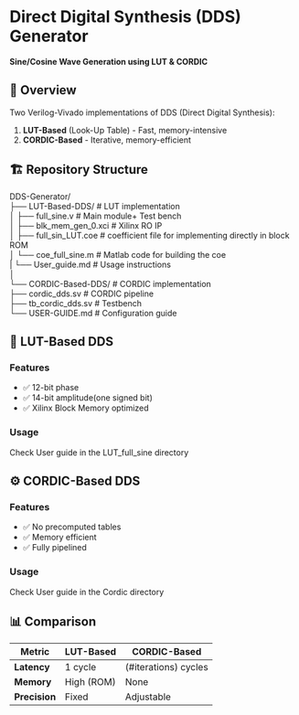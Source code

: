 # Direct Digital Synthesis (DDS) Generator  
**Sine/Cosine Wave Generation using LUT & CORDIC**  


## 📌 Overview
Two Verilog-Vivado implementations of DDS (Direct Digital Synthesis):
1. **LUT-Based** (Look-Up Table) - Fast, memory-intensive  
2. **CORDIC-Based** - Iterative, memory-efficient  

## 🏗️ Repository Structure
DDS-Generator/ <br>
├── LUT-Based-DDS/ # LUT implementation <br>
│ ├── full_sine.v # Main module+ Test bench<br>
│ ├── blk_mem_gen_0.xci # Xilinx RO IP<br>
│ ├── full_sin_LUT.coe # coefficient file for implementing directly in block ROM<br>
│ └── coe_full_sine.m # Matlab code for building the coe<br>
 | └── User_guide.md # Usage instructions<br>
│<br>
└── CORDIC-Based-DDS/ # CORDIC implementation<br>
├── cordic_dds.sv # CORDIC pipeline<br>
├── tb_cordic_dds.sv # Testbench<br>
└── USER-GUIDE.md # Configuration guide<br>


## 🔧 LUT-Based DDS
### Features
- ✅ 12-bit phase
- ✅ 14-bit amplitude(one signed bit)
- ✅ Xilinx Block Memory optimized

### Usage
Check User guide in the LUT_full_sine directory

## ⚙️ CORDIC-Based DDS
### Features
- ✅ No precomputed tables
- ✅ Memory efficient
- ✅ Fully pipelined

### Usage
Check User guide in the Cordic directory

## 📊 Comparison
| Metric       | LUT-Based         | CORDIC-Based      |
|-------------|------------------|-------------------|
| **Latency** | 1 cycle          | (#iterations) cycles |
| **Memory**  | High (ROM)       | None              |
| **Precision**| Fixed           | Adjustable        |
